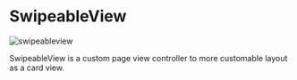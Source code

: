 # SwipeableView
![swipeableview](https://user-images.githubusercontent.com/25744906/66039714-d6259b80-e53f-11e9-969f-99e1755a295b.gif)

SwipeableView is a custom page view controller to more customable layout as a card view.
